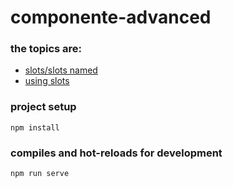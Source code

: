 # componente-advanced

### the topics are:

* [slots/slots named](https://github.com/robsonoduarte/learn-vue/blob/9698f6d9cae919c56aa8bbf1395e376fcc814bd7/vuejs-2-curse/component-advanced/src/components/Citacao.vue#L3-L5)
* [using slots](https://github.com/robsonoduarte/learn-vue/blob/9698f6d9cae919c56aa8bbf1395e376fcc814bd7/vuejs-2-curse/component-advanced/src/components/Citacoes.vue#L8-L10)


### project setup
```
npm install
```

### compiles and hot-reloads for development
```
npm run serve
```

